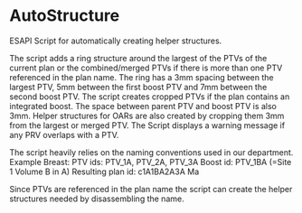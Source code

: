 # AutoStructure
ESAPI Script for automatically creating helper structures.

The script adds a ring structure around the largest of the PTVs of the current plan or the
combined/merged PTVs if there is more than one PTV referenced in the plan name. The ring 
has a 3mm spacing between the largest PTV, 5mm between the first boost PTV and 7mm between the
second boost PTV.
The script creates cropped PTVs if the plan contains an integrated boost. The space between 
parent PTV and boost PTV is also 3mm. 
Helper structures for OARs are also created by cropping them 3mm from the largest or merged PTV.
The Script displays a warning message if any PRV overlaps with a PTV.

The script heavily relies on the naming conventions used in our department.
Example Breast:
PTV ids: PTV_1A, PTV_2A, PTV_3A
Boost id: PTV_1BA (=Site 1 Volume B in A)
Resulting plan id: c1A1BA2A3A Ma

Since PTVs are referenced in the plan name the script can create the helper structures needed 
by disassembling the name.
